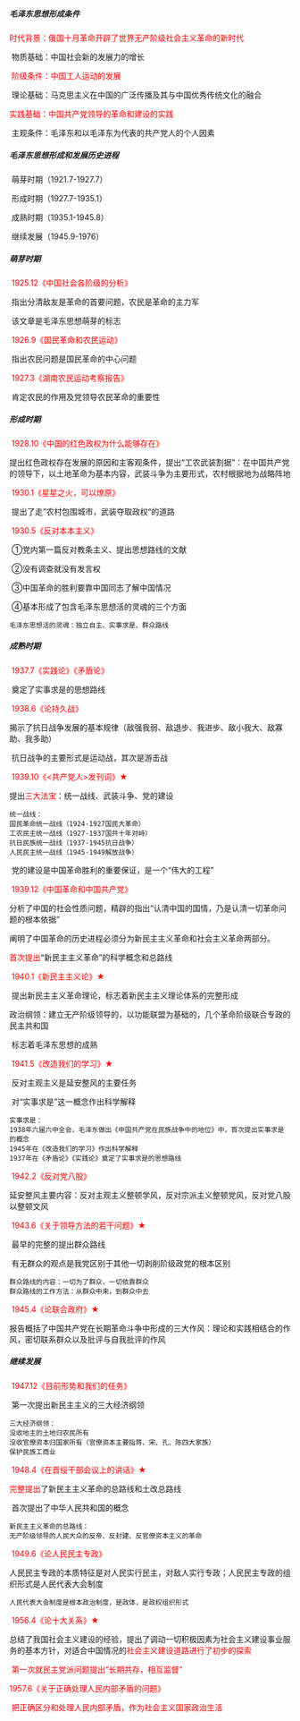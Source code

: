 ##### 毛泽东思想形成条件

​	<font color="red">时代背景：俄国十月革命开辟了世界无产阶级社会主义革命的新时代</font>

​	物质基础：中国社会新的发展力的增长

​	<font color="red">阶级条件：中国工人运动的发展</font>

​	理论基础：马克思主义在中国的广泛传播及其与中国优秀传统文化的融合

​	<font color="red">实践基础：中国共产党领导的革命和建设的实践</font>

​	主观条件：毛泽东和以毛泽东为代表的共产党人的个人因素

##### 毛泽东思想形成和发展历史进程

​	萌芽时期（1921.7-1927.7）

​	形成时期（1927.7-1935.1）

​	成熟时期（1935.1-1945.8）

​	继续发展（1945.9-1976）

##### 萌芽时期

​	<font color="red">1925.12《中国社会各阶级的分析》</font>

​	指出分清敌友是革命的首要问题，农民是革命的主力军

​	该文章是毛泽东思想萌芽的标志

​	<font color="red">1926.9《国民革命和农民运动》</font>

​	指出农民问题是国民革命的中心问题

​	<font color="red">1927.3《湖南农民运动考察报告》</font>

​	肯定农民的作用及党领导农民革命的重要性

##### 形成时期

​	<font color="red">1928.10《中国的红色政权为什么能够存在》</font>

​	提出红色政权存在发展的原因和主客观条件，提出“工农武装割据”：在中国共产党的领导下，以土地革命为基本内容，武装斗争为主要形式，农村根据地为战略阵地

​	<font color="red">1930.1《星星之火，可以燎原》</font>

​	提出了走”农村包围城市，武装夺取政权“的道路

​	<font color="red">1930.5《反对本本主义》</font>

​	①党内第一篇反对教条主义、提出思想路线的文献

​	②没有调查就没有发言权

​	③中国革命的胜利要靠中国同志了解中国情况

​	④基本形成了包含毛泽东思想活的灵魂的三个方面

```
毛泽东思想活的灵魂：独立自主、实事求是、群众路线
```

##### 成熟时期

​	<font color="red">1937.7《实践论》《矛盾论》</font>

​	奠定了实事求是的思想路线

​	<font color="red">1938.6《论持久战》</font>

​	揭示了抗日战争发展的基本规律（敌强我弱、敌退步、我进步、敌小我大、敌寡助、我多助）

​	抗日战争的主要形式是运动战，其次是游击战

​	<font color="red">1939.10《<共产党人>发刊词》★</font>

​	提出<font color="red">三大法宝</font>：统一战线、武装斗争、党的建设

```
统一战线：
国民革命统一战线（1924-1927国民大革命）
工农民主统一战线（1927-1937国共十年对峙）
抗日民族统一战线（1937-1945抗日战争）
人民民主统一战线（1945-1949解放战争）
```

​	党的建设是中国革命胜利的重要保证，是一个“伟大的工程”

​	<font color="red">1939.12《中国革命和中国共产党》</font>

​	分析了中国的社会性质问题，精辟的指出“认清中国的国情，乃是认清一切革命问题的根本依据”

​	阐明了中国革命的历史进程必须分为新民主主义革命和社会主义革命两部分。

​	<font color="red">首次提出</font>“新民主主义革命”的科学概念和总路线

​	<font color="red">1940.1《新民主主义论》★</font>

​	提出新民主主义革命理论，标志着新民主主义理论体系的完整形成

​	政治纲领：建立无产阶级领导的，以功能联盟为基础的，几个革命阶级联合专政的民主共和国

​	标志着毛泽东思想的成熟

​	<font color="red">1941.5《改造我们的学习》★</font>

​	反对主观主义是延安整风的主要任务

​	对“实事求是”这一概念作出科学解释

```
实事求是：
1938年六届六中全会，毛泽东做出《中国共产党在民族战争中的地位》中，首次提出实事求是的概念
1945年在《改造我们的学习》作出科学解释
1937年在《矛盾论》《实践论》奠定了实事求是的思想路线
```

​	<font color="red">1942.2《反对党八股》</font>

​	延安整风主要内容：反对主观主义整顿学风，反对宗派主义整顿党风，反对党八股以整顿文风

​	<font color="red">1943.6《关于领导方法的若干问题》★</font>

​	最早的完整的提出群众路线

​	有无群众的观点是我党区别于其他一切剥削阶级政党的根本区别

```
群众路线的内容：一切为了群众，一切依靠群众
群众路线的工作方法：从群众中来，到群众中去
```

​	<font color="red">1945.4《论联合政府》★</font>

​	报告概括了中国共产党在长期革命斗争中形成的三大作风：理论和实践相结合的作风，密切联系群众以及批评与自我批评的作风

##### 继续发展

​	<font color="red">1947.12《目前形势和我们的任务》</font>

​	第一次提出新民主主义的三大经济纲领

```
三大经济纲领：
没收地主的土地归农民所有
没收官僚资本归国家所有（官僚资本主要指蒋、宋、孔、陈四大家族）
保护民族工商业
```

​	<font color="red">1948.4《在晋绥干部会议上的讲话》★</font>

​	<font color="red">完整提出</font>了新民主主义革命的总路线和土改总路线

​	首次提出了中华人民共和国的概念

```
新民主主义革命的总路线：
无产阶级领导的人民大众的反帝、反封建、反官僚资本主义的革命
```

​	<font color="red">1949.6《论人民民主专政》</font>

​	人民民主专政的本质特征是对人民实行民主，对敌人实行专政；人民民主专政的组织形式是人民代表大会制度

```
人民代表大会制度是根本政治制度，是政体，是政权组织形式
```

​	<font color="red">1956.4《论十大关系》★</font>

​	总结了我国社会主义建设的经验，提出了调动一切积极因素为社会主义建设事业服务的基本方针，对适合中国情况的<font color="red">社会主义建设道路进行了初步的探索

​	第一次就民主党派问题提出“长期共存，相互监督”

​	<font color="red">1957.6《关于正确处理人民内部矛盾的问题》</font>

​	把正确区分和处理人民内部矛盾，作为社会主义国家政治生活